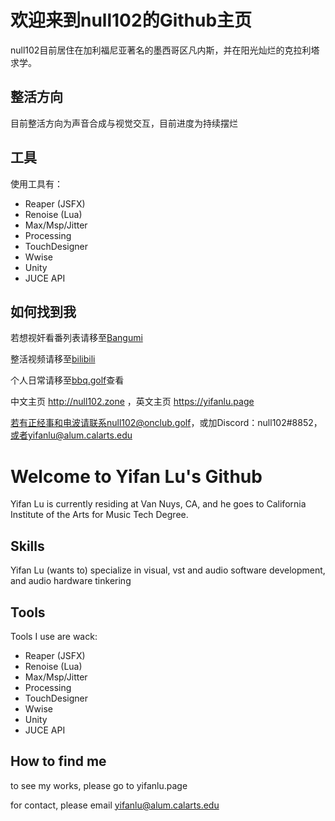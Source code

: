 # 欢迎来到null102的Github主页

null102目前居住在加利福尼亚著名的墨西哥区凡内斯，并在阳光灿烂的克拉利塔求学。

## 整活方向
目前整活方向为声音合成与视觉交互，目前进度为持续摆烂

## 工具
使用工具有：

- Reaper (JSFX)
- Renoise (Lua)
- Max/Msp/Jitter
- Processing
- TouchDesigner
- Wwise
- Unity
- JUCE API

## 如何找到我

若想视奸看番列表请移至[Bangumi](https://bangumi.tv/user/null102)

整活视频请移至[bilibili](https://space.bilibili.com/15696187)

个人日常请移至[bbq.golf](https://bbq.golf)查看

中文主页 http://null102.zone ，英文主页 https://yifanlu.page

若有正经事和电波请联系null102@onclub.golf，或加Discord：null102#8852，或者yifanlu@alum.calarts.edu

# Welcome to Yifan Lu's Github

Yifan Lu is currently residing at Van Nuys, CA, and he goes to California Institute of the Arts for Music Tech Degree.

## Skills

Yifan Lu (wants to) specialize in visual, vst and audio software development, and audio hardware tinkering

## Tools

Tools I use are wack:

- Reaper (JSFX)
- Renoise (Lua)
- Max/Msp/Jitter
- Processing
- TouchDesigner
- Wwise
- Unity
- JUCE API

## How to find me

to see my works, please go to yifanlu.page

for contact, please email yifanlu@alum.calarts.edu


